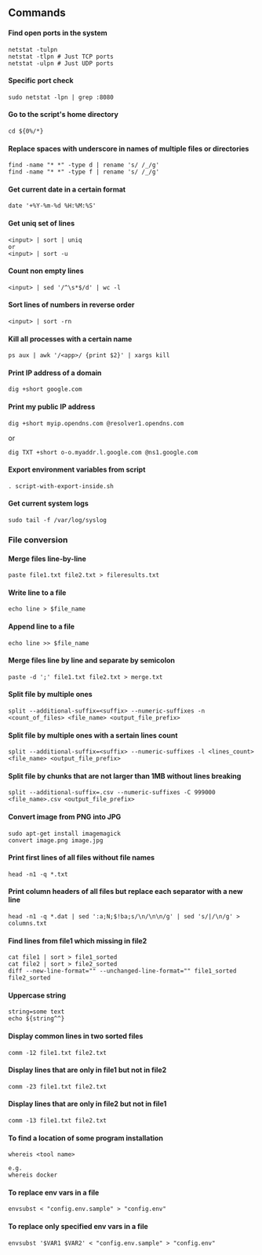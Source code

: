 ## Commands

#### Find open ports in the system
```
netstat -tulpn
netstat -tlpn # Just TCP ports
netstat -ulpn # Just UDP ports
```

#### Specific port check
```
sudo netstat -lpn | grep :8080
```

#### Go to the script's home directory
```
cd ${0%/*} 
```

#### Replace spaces with underscore in names of multiple files or directories
```
find -name "* *" -type d | rename 's/ /_/g'
find -name "* *" -type f | rename 's/ /_/g'
```

#### Get current date in a certain format
```
date '+%Y-%m-%d %H:%M:%S'
```

#### Get uniq set of lines
```
<input> | sort | uniq
or 
<input> | sort -u
```

#### Count non empty lines
```
<input> | sed '/^\s*$/d' | wc -l
```

#### Sort lines of numbers in reverse order
```
<input> | sort -rn
```

#### Kill all processes with a certain name
```
ps aux | awk '/<app>/ {print $2}' | xargs kill
```

#### Print IP address of a domain
```
dig +short google.com
```

#### Print my public IP address
```
dig +short myip.opendns.com @resolver1.opendns.com
```
or
```
dig TXT +short o-o.myaddr.l.google.com @ns1.google.com
```

#### Export environment variables from script
```
. script-with-export-inside.sh
```

#### Get current system logs
```
sudo tail -f /var/log/syslog
```


### File conversion

#### Merge files line-by-line
```
paste file1.txt file2.txt > fileresults.txt
```

#### Write line to a file
```
echo line > $file_name
```

#### Append line to a file
```
echo line >> $file_name
```

#### Merge files line by line and separate by semicolon
```
paste -d ';' file1.txt file2.txt > merge.txt
```

#### Split file by multiple ones
```
split --additional-suffix=<suffix> --numeric-suffixes -n <count_of_files> <file_name> <output_file_prefix>
```

#### Split file by multiple ones with a sertain lines count
```
split --additional-suffix=<suffix> --numeric-suffixes -l <lines_count> <file_name> <output_file_prefix>
```

#### Split file by chunks that are not larger than 1MB without lines breaking
```
split --additional-suffix=.csv --numeric-suffixes -C 999000 <file_name>.csv <output_file_prefix>
```

#### Convert image from PNG into JPG
```
sudo apt-get install imagemagick
convert image.png image.jpg
```

#### Print first lines of all files without file names
```
head -n1 -q *.txt
```

#### Print column headers of all files but replace each separator with a new line
```
head -n1 -q *.dat | sed ':a;N;$!ba;s/\n/\n\n/g' | sed 's/|/\n/g' > columns.txt
```

#### Find lines from file1 which missing in file2
```
cat file1 | sort > file1_sorted
cat file2 | sort > file2_sorted
diff --new-line-format="" --unchanged-line-format="" file1_sorted file2_sorted
```

#### Uppercase string
```
string=some text
echo ${string^^}
```

#### Display common lines in two sorted files
```
comm -12 file1.txt file2.txt
```

#### Display lines that are only in file1 but not in file2
```
comm -23 file1.txt file2.txt
```

#### Display lines that are only in file2 but not in file1
```
comm -13 file1.txt file2.txt
```

#### To find a location of some program installation
```
whereis <tool name>

e.g.
whereis docker
```

#### To replace env vars in a file
```
envsubst < "config.env.sample" > "config.env"
```

#### To replace only specified env vars in a file
```
envsubst '$VAR1 $VAR2' < "config.env.sample" > "config.env"
```
